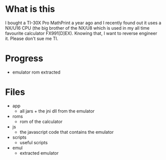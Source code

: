 # What is this
I bought a TI-30X Pro MathPrint a year ago and I recently found out it uses a NX/U16 CPU (the big brother of the NX/U8 which is used in my all time favourite calculator FX991[D]EX). Knowing that, I want to reverse engineer it. Please don't sue me TI.

# Progress
- emulator rom extracted

# Files
- app
  - all jars + the jni dll from the emulator
- roms
  - rom of the calculator
- js
  - the javascript code that contains the emulator
- scripts
  - useful scripts
- emul
  - extracted emulator
